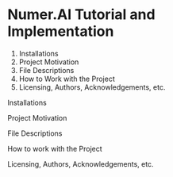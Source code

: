 # Numer.AI Tutorial and Implementation

1. Installations
2. Project Motivation
3. File Descriptions
4. How to Work with the Project
5. Licensing, Authors, Acknowledgements, etc.

Installations

Project Motivation

File Descriptions

How to work with the Project

Licensing, Authors, Acknowledgements, etc.

